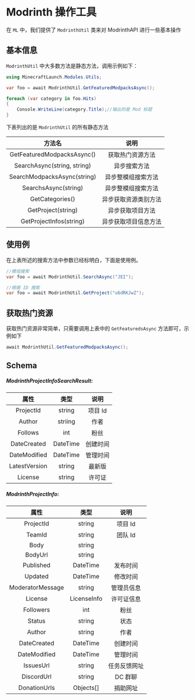 # Modrinth 操作工具

在 `ML` 中，我们提供了 `ModrinthUtil` 类来对 ModrinthAPI 进行一些基本操作

## 基本信息

`ModrinthUtil` 中大多数方法是静态方法，调用示例如下：

``` cs
using MinecraftLaunch.Modules.Utils;

var foo = await ModrinthUtil.GetFeaturedModpacksAsync();

foreach (var category in foo.Hits)
{
    Console.WriteLine(category.Title);//输出的是 Mod 标题
}
```

下表列出的是 `ModrinthUtil` 的所有静态方法

|方法名|说明|
|:------:|:----:|
|GetFeaturedModpacksAsync() | 获取热门资源方法  |
|SearchAsync(string, string) | 异步搜索方法 |
|SearchModpacksAsync(string) | 异步整模组搜索方法 |
|SearchsAsync(string) | 异步整模组搜索方法 |
|GetCategories() | 异步获取资源类别方法|
|GetProject(string) | 异步获取项目方法 |
|GetProjectInfos(string) | 异步获取项目信息方法 |

## 使用例

在上表所述的搜索方法中参数已经标明白，下面是使用例。

``` cs
//模组搜索
var foo = await ModrinthUtil.SearchAsync("JEI");

//根据 ID 搜索
var foo = await ModrinthUtil.GetProject("u6dRKJwZ");
```

## 获取热门资源

获取热门资源非常简单，只需要调用上表中的 `GetFeaturedsAsync` 方法即可，示例如下

``` cs
await ModrinthUtil.GetFeaturedModpacksAsync();
```

## Schema

##### ModrinthProjectInfoSearchResult:

|属性|类型|说明|
|:------:|:----:|:-------:|
|ProjectId  | string  | 项目 Id |
|Author | striing |作者|
|Follows | int |粉丝|
|DateCreated | DateTime |创建时间|
|DateModified  | DateTime|管理时间|
|LatestVersion| string |最新版|
|License | string |许可证|

##### ModrinthProjectInfo:

|属性|类型|说明|
|:------:|:----:|:-------:|
|ProjectId  | string  | 项目 Id |
|TeamId  | string  | 团队 Id |
|Body | string  |  |
|BodyUrl | string  |  |
|Published | DateTime |发布时间|
|Updated | DateTime |修改时间|
|ModeratorMessage|string|管理员信息|
|License|LicenseInfo|许可证信息|
|Followers | int |粉丝|
|Status | string |状态|
|Author | string |作者|
|DateCreated | DateTime |创建时间|
|DateModified  | DateTime|管理时间|
|IssuesUrl| string |任务反馈网址|
|DiscordUrl | string |DC 群聊|
|DonationUrls | Objects[] | 捐助网址|
